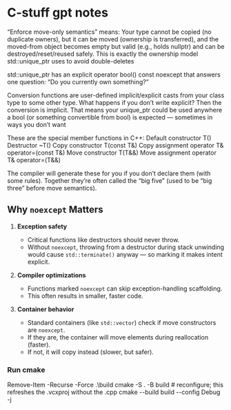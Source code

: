 # C-stuff gpt notes

“Enforce move-only semantics” means:
Your type cannot be copied (no duplicate owners), but it can be moved (ownership is transferred), and the moved-from object becomes empty but valid (e.g., holds nullptr) and can be destroyed/reset/reused safely.
This is exactly the ownership model std::unique_ptr uses to avoid double-deletes

std::unique_ptr has an explicit operator bool() const noexcept that answers one question:
“Do you currently own something?”

Conversion functions are user-defined implicit/explicit casts from your class type to some other type.
What happens if you don’t write explicit?
Then the conversion is implicit. That means your unique_ptr could be used anywhere a bool (or something convertible from bool) is expected — sometimes in ways you don’t want

These are the special member functions in C++:
Default constructor T()
Destructor ~T()
Copy constructor T(const T&)
Copy assignment operator T& operator=(const T&)
Move constructor T(T&&)
Move assignment operator T& operator=(T&&)

The compiler will generate these for you if you don’t declare them (with some rules). Together they’re often called the “big five” (used to be “big three” before move semantics).



## Why `noexcept` Matters
1. **Exception safety**
   - Critical functions like destructors should never throw.  
   - Without `noexcept`, throwing from a destructor during stack unwinding would cause `std::terminate()` anyway — so marking it makes intent explicit.

2. **Compiler optimizations**
   - Functions marked `noexcept` can skip exception-handling scaffolding.  
   - This often results in smaller, faster code.

3. **Container behavior**
   - Standard containers (like `std::vector`) check if move constructors are `noexcept`.  
   - If they are, the container will move elements during reallocation (faster).  
   - If not, it will copy instead (slower, but safer).




### Run cmake 
Remove-Item -Recurse -Force .\build
cmake -S . -B build          # reconfigure; this refreshes the .vcxproj without the .cpp
cmake --build build --config Debug -j
